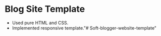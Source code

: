 # Blog Site Template

- Used pure HTML and CSS.
- Implemented responsive template."# Soft-blogger-website-template" 
